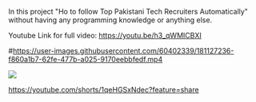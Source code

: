 In this project "Ho to follow Top Pakistani Tech Recruiters Automatically" without having any programming knowledge or anything else.

Youtube Link for full video: https://youtu.be/h3_qWMICBXI


#https://user-images.githubusercontent.com/60402339/181127236-f860a1b7-62fe-477b-a025-9170eebbfedf.mp4


[![](https://youtube.com/shorts/1qeHGSxNdec?feature=share)]()


https://youtube.com/shorts/1qeHGSxNdec?feature=share
